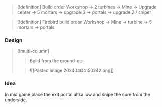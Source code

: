 >[!definition] Build order
>Workshop -> 2 turbines -> Mine -> Upgrade center -> 5 mortars -> upgrade 3 -> portals -> upgrade 2 / sniper

>[!definition] Firebird build order
>Workshop -> Mine -> turbine -> 5 mortars -> portals

### Design
>[!multi-column]
>>Build from the ground-up
>
>>![[Pasted image 20240404150242.png]]
### Idea
In mid game place the exit portal ultra low and snipe the cure from the underside.
